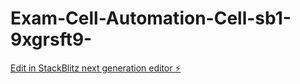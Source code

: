 # Exam-Cell-Automation-Cell-sb1-9xgrsft9-

[Edit in StackBlitz next generation editor ⚡️](https://stackblitz.com/~/github.com/Vishnureddyvs1/Exam-Cell-Automation-Cell-sb1-9xgrsft9-)